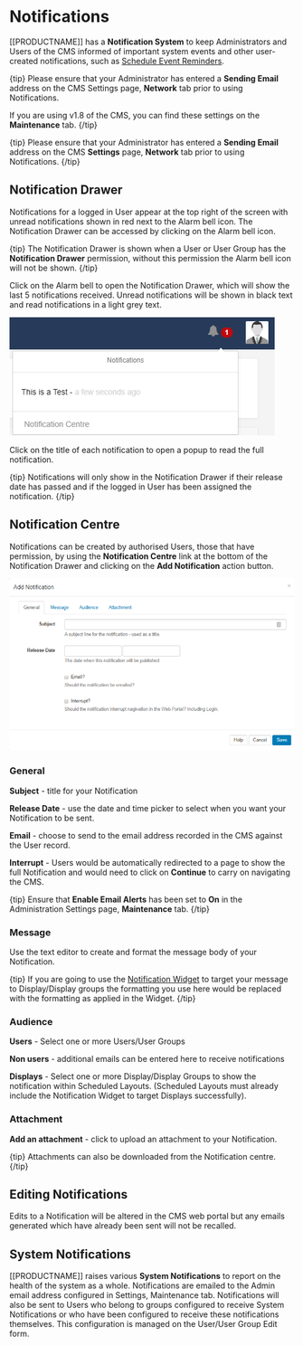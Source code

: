 <!--toc=users-->

# Notifications

[[PRODUCTNAME]] has a **Notification System** to keep Administrators and Users of the CMS informed of important system events and other user-created notifications, such as [Schedule Event Reminders](scheduling_events#Reminders.png).

{tip}
Please ensure that your Administrator has entered a **Sending Email** address on the CMS Settings page, **Network** tab prior to using Notifications.

If you are using v1.8 of the CMS,  you can find these settings on the **Maintenance** tab.
{/tip}



{tip}
Please ensure that your Administrator has entered a **Sending Email** address on the CMS **Settings** page, **Network** tab prior to using Notifications.
{/tip}

## Notification Drawer

Notifications for a logged in User appear at the top right of the screen with unread notifications shown in red next to the Alarm bell icon. The Notification Drawer can be accessed by clicking on the Alarm bell icon.

{tip}
The Notification Drawer is shown when a User or User Group has the **Notification Drawer** permission, without this permission the Alarm bell icon will not be shown.
{/tip}

Click on the Alarm bell to open the Notification Drawer, which will show the last 5 notifications received. Unread notifications will be shown in black text and read notifications in a light grey text.

![Users Notification Bell](img/users_notification_bell.png)

Click on the title of each notification to open a popup to read the full notification.

{tip}
Notifications will only show in the Notification Drawer if their release date has passed and if the logged in User has been assigned the notification.
{/tip}

## Notification Centre

Notifications can be created by authorised Users, those that have permission, by using the **Notification Centre** link at the bottom of the Notification Drawer and clicking on the **Add Notification** action button.

![Users Add Notification](img/users_notification_add_general.png)



### General

**Subject** - title for your Notification

**Release Date** -  use the date and time picker to select when you want your Notification to be sent.

**Email** - choose to send to the email address recorded in the CMS against the User record. 

**Interrupt** - Users would be automatically redirected to a page to show the full Notification and would need to click on **Continue** to carry on navigating the CMS.

{tip}
Ensure that **Enable Email Alerts** has been set to **On** in the Administration Settings page, **Maintenance** tab.
{/tip}

### Message

Use the text editor to create and format the message body of your Notification. 

{tip}
If you are going to use the [Notification Widget](media_module_notifications.html) to target your message to Display/Display groups the formatting you use here would be replaced with the formatting as applied in the Widget.
{/tip}

### Audience

**Users** - Select one or more Users/User Groups

**Non users** - additional emails can be entered here to receive notifications

**Displays** - Select one or more Display/Display Groups to show the notification within Scheduled Layouts. (Scheduled Layouts must already include the Notification Widget to target Displays successfully).

### Attachment

**Add an attachment** - click to upload an attachment to your Notification.

{tip}
Attachments can also be downloaded from the Notification centre.
{/tip}

## Editing Notifications

Edits to a Notification will be altered in the CMS web portal but any emails generated which have already been sent will not be recalled.

## System Notifications

[[PRODUCTNAME]] raises various **System Notifications** to report on the health of the system as a whole. Notifications are emailed to the Admin email address configured in Settings, Maintenance tab. Notifications will also be sent to Users who belong to groups configured to receive System Notifications or who have been configured to receive these notifications themselves. This configuration is managed on the User/User Group Edit form.